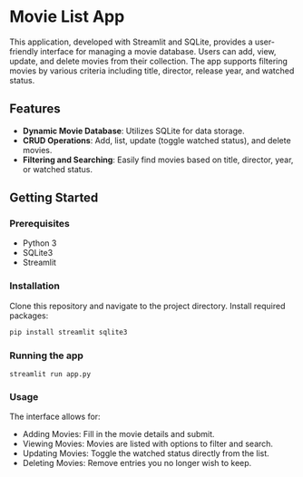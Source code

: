 # Movie List App

This application, developed with Streamlit and SQLite, provides a user-friendly interface for managing a movie database. Users can add, view, update, and delete movies from their collection. The app supports filtering movies by various criteria including title, director, release year, and watched status.

## Features

- **Dynamic Movie Database**: Utilizes SQLite for data storage.
- **CRUD Operations**: Add, list, update (toggle watched status), and delete movies.
- **Filtering and Searching**: Easily find movies based on title, director, year, or watched status.

## Getting Started

### Prerequisites

- Python 3
- SQLite3
- Streamlit

### Installation

Clone this repository and navigate to the project directory. Install required packages:

```bash
pip install streamlit sqlite3
```

### Running the app
```
streamlit run app.py
```

### Usage
The interface allows for:
- Adding Movies: Fill in the movie details and submit.
- Viewing Movies: Movies are listed with options to filter and search.
- Updating Movies: Toggle the watched status directly from the list.
- Deleting Movies: Remove entries you no longer wish to keep.